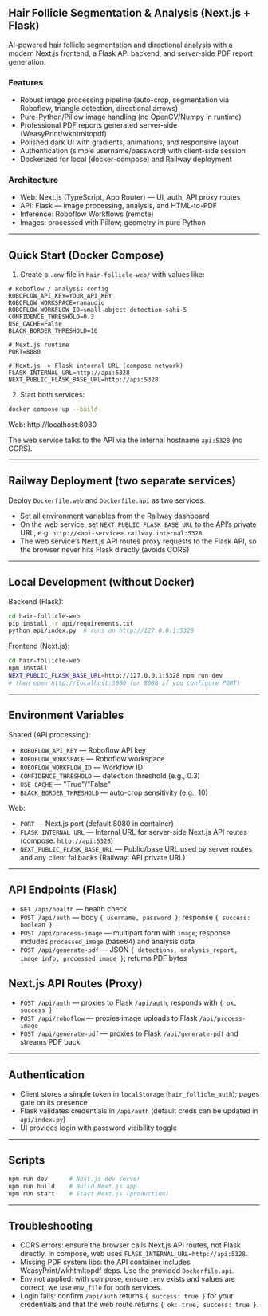## Hair Follicle Segmentation & Analysis (Next.js + Flask)

AI-powered hair follicle segmentation and directional analysis with a modern Next.js frontend, a Flask API backend, and server-side PDF report generation.

### Features

- Robust image processing pipeline (auto-crop, segmentation via Roboflow, triangle detection, directional arrows)
- Pure-Python/Pillow image handling (no OpenCV/Numpy in runtime)
- Professional PDF reports generated server-side (WeasyPrint/wkhtmltopdf)
- Polished dark UI with gradients, animations, and responsive layout
- Authentication (simple username/password) with client-side session
- Dockerized for local (docker-compose) and Railway deployment

### Architecture

- Web: Next.js (TypeScript, App Router) — UI, auth, API proxy routes
- API: Flask — image processing, analysis, and HTML-to-PDF
- Inference: Roboflow Workflows (remote)
- Images: processed with Pillow; geometry in pure Python

---

## Quick Start (Docker Compose)

1) Create a `.env` file in `hair-follicle-web/` with values like:

```env
# Roboflow / analysis config
ROBOFLOW_API_KEY=YOUR_API_KEY
ROBOFLOW_WORKSPACE=ranaudio
ROBOFLOW_WORKFLOW_ID=small-object-detection-sahi-5
CONFIDENCE_THRESHOLD=0.3
USE_CACHE=False
BLACK_BORDER_THRESHOLD=10

# Next.js runtime
PORT=8080

# Next.js -> Flask internal URL (compose network)
FLASK_INTERNAL_URL=http://api:5328
NEXT_PUBLIC_FLASK_BASE_URL=http://api:5328
```

2) Start both services:

```bash
docker compose up --build
```

Web: http://localhost:8080

The web service talks to the API via the internal hostname `api:5328` (no CORS).

---

## Railway Deployment (two separate services)

Deploy `Dockerfile.web` and `Dockerfile.api` as two services.

- Set all environment variables from the Railway dashboard
- On the web service, set `NEXT_PUBLIC_FLASK_BASE_URL` to the API’s private URL, e.g. `http://<api-service>.railway.internal:5328`
- The web service’s Next.js API routes proxy requests to the Flask API, so the browser never hits Flask directly (avoids CORS)

---

## Local Development (without Docker)

Backend (Flask):

```bash
cd hair-follicle-web
pip install -r api/requirements.txt
python api/index.py  # runs on http://127.0.0.1:5328
```

Frontend (Next.js):

```bash
cd hair-follicle-web
npm install
NEXT_PUBLIC_FLASK_BASE_URL=http://127.0.0.1:5328 npm run dev
# then open http://localhost:3000 (or 8080 if you configure PORT)
```

---

## Environment Variables

Shared (API processing):

- `ROBOFLOW_API_KEY` — Roboflow API key
- `ROBOFLOW_WORKSPACE` — Roboflow workspace
- `ROBOFLOW_WORKFLOW_ID` — Workflow ID
- `CONFIDENCE_THRESHOLD` — detection threshold (e.g., 0.3)
- `USE_CACHE` — "True"/"False"
- `BLACK_BORDER_THRESHOLD` — auto-crop sensitivity (e.g., 10)

Web:

- `PORT` — Next.js port (default 8080 in container)
- `FLASK_INTERNAL_URL` — Internal URL for server-side Next.js API routes (compose: `http://api:5328`)
- `NEXT_PUBLIC_FLASK_BASE_URL` — Public/base URL used by server routes and any client fallbacks (Railway: API private URL)

---

## API Endpoints (Flask)

- `GET /api/health` — health check
- `POST /api/auth` — body `{ username, password }`; response `{ success: boolean }`
- `POST /api/process-image` — multipart form with `image`; response includes `processed_image` (base64) and analysis data
- `POST /api/generate-pdf` — JSON `{ detections, analysis_report, image_info, processed_image }`; returns PDF bytes

## Next.js API Routes (Proxy)

- `POST /api/auth` — proxies to Flask `/api/auth`, responds with `{ ok, success }`
- `POST /api/roboflow` — proxies image uploads to Flask `/api/process-image`
- `POST /api/generate-pdf` — proxies to Flask `/api/generate-pdf` and streams PDF back

---

## Authentication

- Client stores a simple token in `localStorage` (`hair_follicle_auth`); pages gate on its presence
- Flask validates credentials in `/api/auth` (default creds can be updated in `api/index.py`)
- UI provides login with password visibility toggle

---

## Scripts

```bash
npm run dev      # Next.js dev server
npm run build    # Build Next.js app
npm run start    # Start Next.js (production)
```

---

## Troubleshooting

- CORS errors: ensure the browser calls Next.js API routes, not Flask directly. In compose, web uses `FLASK_INTERNAL_URL=http://api:5328`.
- Missing PDF system libs: the API container includes WeasyPrint/wkhtmltopdf deps. Use the provided `Dockerfile.api`.
- Env not applied: with compose, ensure `.env` exists and values are correct; we use `env_file` for both services.
- Login fails: confirm `/api/auth` returns `{ success: true }` for your credentials and that the web route returns `{ ok: true, success: true }`.

